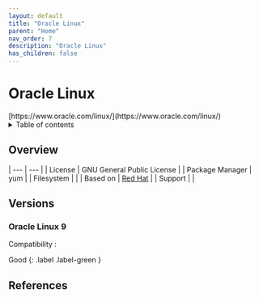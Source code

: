 ```yaml
---
layout: default
title: "Oracle Linux"
parent: "Home"
nav_order: 7
description: "Oracle Linux"
has_children: false
---
```


<h1>Oracle Linux</h1>
[https://www.oracle.com/linux/](https://www.oracle.com/linux/)

<details close markdown="block">
  <summary>
    Table of contents
  </summary>
  {: .text-delta }
1. TOC
{:toc}
</details>

## Overview

| --- | --- |
| License         | GNU General Public License   |
| Package Manager | yum |
| Filesystem      |    |
| Based on        | [Red Hat](rhel.md)  |
| Support         |   |

## Versions

### Oracle Linux 9
Compatibility : 

Good
{: .label .label-green }

## References
